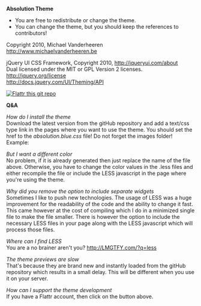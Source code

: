 **Absolution Theme**

* You are free to redistribute or change the theme.
* You can change the theme, but you should keep the references to contributors!

Copyright 2010, Michael Vanderheeren  
http://www.michaelvanderheeren.be

jQuery UI CSS Framework, Copyright 2010, http://jqueryui.com/about  
Dual licensed under the MIT or GPL Version 2 licenses.  
http://jquery.org/license  
http://docs.jquery.com/UI/Theming/API

[![Flattr this git repo](http://api.flattr.com/button/flattr-badge-large.png)](https://flattr.com/submit/auto?user_id=MichaelVdheeren&url=https://github.com/michaelvanderheeren/Absolution&title=Absolution&language=en_GB&tags=github&category=software)

**Q&A**

*How do I install the theme*  
Download the latest version from the gitHub repository and add a text/css type link in the pages where you want to use the theme. You should set the href to the *absolution.blue.css* file! Do not forget the images folder!  
Example: <link type="text/css" href="absolution.blue.css" rel="stylesheet" />  


*But I want a different color*  
No problem, if it is already generated then just replace the name of the file above. Otherwise, you have to change the color values in the .less files and either recompile the file or include the LESS javascript in the page where you're using the theme.

*Why did you remove the option to include separate widgets*  
Sometimes I like to push new technologies. The usage of LESS was a huge improvement for the readability of the code and the ability to change it fast. This came however at the cost of compiling which I do in a minimized single file to make the file smaller. There is however the option to include the necessary LESS files in your page along with the LESS javascript which will process those files.

*Where can I find LESS*  
You are a no brainer aren't you? http://LMGTFY.com/?q=less

*The theme previews are slow*  
That's because they are brand new and instantly loaded from the gitHub repository which results in a small delay. This will be different when you use it on your server.

*How can I support the theme development*  
If you have a Flattr account, then click on the button above.